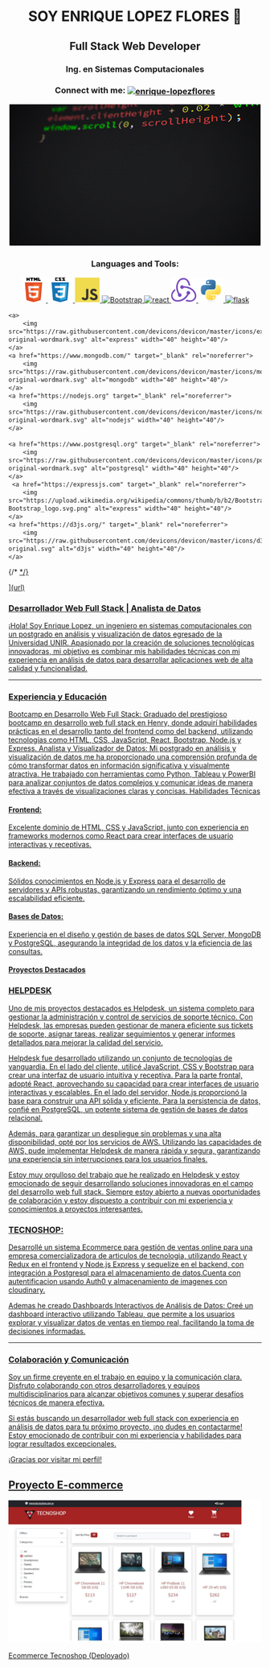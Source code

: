 
<h1 align="center">SOY ENRIQUE LOPEZ FLORES 👋</h1>

<h2 align="center">Full Stack Web Developer</h2>
<h3 align="center">Ing. en Sistemas Computacionales</h3>


<h3 align="center">Connect with me:
    <a href="https://linkedin.com/in/enrique-lopezflores" target="blank"><img align="center"     
     src="https://github.com/ingenriquelopez/ingenriquelopez/blob/main/in.avif" alt="enrique-lopezflores" height="30" 
    width="40" />
    </a>
</h3>
  <p align="center">   
      <img src="https://github.com/ingenriquelopez/ingenriquelopez/blob/main/Code2.gif" alt="ingenriquelopez" style="margin: auto; border-radius: 10" /> 
  </p>  

<h3 align="center">Languages and Tools:</h3>


<p align="center">
    <a href="https://www.w3.org/html/" target="_blank" rel="noreferrer"> 
        <img src="https://raw.githubusercontent.com/devicons/devicon/master/icons/html5/html5-original-wordmark.svg" alt="html5" width="50" height="50"/>
    </a>
    <a href="https://www.w3schools.com/css/" target="_blank" rel="noreferrer">
       <img src="https://raw.githubusercontent.com/devicons/devicon/master/icons/css3/css3-original-wordmark.svg" alt="css3" width="50" height="50"/> 
    </a> 
    <a href="https://developer.mozilla.org/en-US/docs/Web/JavaScript" target="_blank" rel="noreferrer">
        <img src="https://raw.githubusercontent.com/devicons/devicon/master/icons/javascript/javascript-original.svg" alt="javascript" width="50" height="50"/> 
    </a> 
     <a href="https://icons.getbootstrap.com/assets/img/icons-hero.png" target="_blank" rel="noreferrer">
        <img src="https://cdn.worldvectorlogo.com/logos/bootstrap-5-1.svg" alt="Bootstrap" width="50" height="50"/> 
    </a> 
    <a href="https://react.dev/" target="_blank" rel="noreferrer">
        <img src="https://cdn.worldvectorlogo.com/logos/react-1.svg" alt="react" width="50" height="50"/> 
    </a> 
    <a href="https://redux.js.org" target="_blank" rel="noreferrer">
            <img src="https://raw.githubusercontent.com/devicons/devicon/master/icons/redux/redux-original.svg" alt="redux" width="50" height="50"/> 
    </a> 
    <a href="https://www.python.org" target="_blank" rel="noreferrer"> <img src="https://raw.githubusercontent.com/devicons/devicon/master/icons/python/python-original.svg" alt="python" width="50" height="50"/> 
    </a> 
    <a href="https://flask.palletsprojects.com/en/stable/" target="_blank" rel="noreferrer"> <img src="https://flask.palletsprojects.com/en/stable/_images/flask-horizontal.png" alt="flask" width="60" height="50"/> 
    </a> 


    
    <a>
        <img src="https://raw.githubusercontent.com/devicons/devicon/master/icons/express/express-original-wordmark.svg" alt="express" width="40" height="40"/>
    </a> 
    <a href="https://www.mongodb.com/" target="_blank" rel="noreferrer">
        <img src="https://raw.githubusercontent.com/devicons/devicon/master/icons/mongodb/mongodb-original-wordmark.svg" alt="mongodb" width="40" height="40"/>
    </a> 
    <a href="https://nodejs.org" target="_blank" rel="noreferrer">
        <img src="https://raw.githubusercontent.com/devicons/devicon/master/icons/nodejs/nodejs-original-wordmark.svg" alt="nodejs" width="40" height="40"/> 
    </a> 
   
    <a href="https://www.postgresql.org" target="_blank" rel="noreferrer"> 
        <img src="https://raw.githubusercontent.com/devicons/devicon/master/icons/postgresql/postgresql-original-wordmark.svg" alt="postgresql" width="40" height="40"/>
    </a> 
     <a href="https://expressjs.com" target="_blank" rel="noreferrer"> 
        <img src="https://upload.wikimedia.org/wikipedia/commons/thumb/b/b2/Bootstrap_logo.svg/1280px-Bootstrap_logo.svg.png" alt="express" width="40" height="40"/>
    </a> 
    <a href="https://d3js.org/" target="_blank" rel="noreferrer"> 
        <img src="https://raw.githubusercontent.com/devicons/devicon/master/icons/d3js/d3js-original.svg" alt="d3js" width="40" height="40"/>
    </a> 
     
  {/* <a href="https://expressjs.com" target="_blank" rel="noreferrer">*/} 
</p>](url)
<h3> 
  Desarrollador Web Full Stack | Analista de Datos
</h3>
<p>
¡Hola! Soy Enrique Lopez, un ingeniero en sistemas computacionales con un postgrado en análisis y visualización de datos egresado de la Universidad UNIR. Apasionado por la creación de soluciones tecnológicas innovadoras, mi objetivo es combinar mis habilidades técnicas con mi experiencia en análisis de datos para desarrollar aplicaciones web de alta calidad y funcionalidad.
<hr>
  <h3>
  Experiencia y Educación  
  </h3>
  
Bootcamp en Desarrollo Web Full Stack: Graduado del prestigioso bootcamp en desarrollo web full stack en Henry, donde adquirí habilidades prácticas en el desarrollo tanto del frontend como del backend, utilizando tecnologías como HTML, CSS, JavaScript, React, Bootstrap, Node.js y Express.
Analista y Visualizador de Datos: Mi postgrado en análisis y visualización de datos me ha proporcionado una comprensión profunda de cómo transformar datos en información significativa y visualmente atractiva. He trabajado con herramientas como Python, Tableau y PowerBI para analizar conjuntos de datos complejos y comunicar ideas de manera efectiva a través de visualizaciones claras y concisas.
Habilidades Técnicas
<h4>Frontend: </h4> Excelente dominio de HTML, CSS y JavaScript, junto con experiencia en frameworks modernos como React para crear interfaces de usuario interactivas y receptivas.
<h4>Backend: </h4> Sólidos conocimientos en Node.js y Express para el desarrollo de servidores y APIs robustas, garantizando un rendimiento óptimo y una escalabilidad eficiente.
<h4>Bases de Datos:</h4> Experiencia en el diseño y gestión de bases de datos SQL Server, MongoDB y PostgreSQL, asegurando la integridad de los datos y la eficiencia de las consultas.
<h4>Proyectos Destacados </h4>
<h3>HELPDESK</h3>
<p>
  Uno de mis proyectos destacados es Helpdesk, un sistema completo para gestionar la administración y control de servicios de soporte técnico. Con Helpdesk, las empresas pueden gestionar de manera eficiente sus tickets de soporte, asignar tareas, realizar seguimientos y generar informes detallados para mejorar la calidad del servicio.

Helpdesk fue desarrollado utilizando un conjunto de tecnologías de vanguardia. En el lado del cliente, utilicé JavaScript, CSS y Bootstrap para crear una interfaz de usuario intuitiva y receptiva. Para la parte frontal, adopté React, aprovechando su capacidad para crear interfaces de usuario interactivas y escalables. En el lado del servidor, Node.js proporcionó la base para construir una API sólida y eficiente. Para la persistencia de datos, confié en PostgreSQL, un potente sistema de gestión de bases de datos relacional.

Además, para garantizar un despliegue sin problemas y una alta disponibilidad, opté por los servicios de AWS. Utilizando las capacidades de AWS, pude implementar Helpdesk de manera rápida y segura, garantizando una experiencia sin interrupciones para los usuarios finales.

Estoy muy orgulloso del trabajo que he realizado en Helpdesk y estoy emocionado de seguir desarrollando soluciones innovadoras en el campo del desarrollo web full stack. Siempre estoy abierto a nuevas oportunidades de colaboración y estoy dispuesto a contribuir con mi experiencia y conocimientos a proyectos interesantes.
</p>

<h3>TECNOSHOP:</h3> Desarrollé un sistema Ecommerce para gestión de ventas online para una empresa comercializadora de articulos de tecnologia, utilizando React y Redux en el frontend y Node.js Express y sequelize en el backend, con integración a Postgresql para el almacenamiento de datos.Cuenta con autentificacion usando Auth0 y almacenamiento de imagenes con cloudinary.

Ademas he creado Dashboards Interactivos de Análisis de Datos: Creé un dashboard interactivo utilizando Tableau, que permite a los usuarios explorar y visualizar datos de ventas en tiempo real, facilitando la toma de decisiones informadas.
<hr>

<h3>Colaboración y Comunicación </h3>
Soy un firme creyente en el trabajo en equipo y la comunicación clara. Disfruto colaborando con otros desarrolladores y equipos multidisciplinarios para alcanzar objetivos comunes y superar desafíos técnicos de manera efectiva.

Si estás buscando un desarrollador web full stack con experiencia en análisis de datos para tu próximo proyecto, ¡no dudes en contactarme! Estoy emocionado de contribuir con mi experiencia y habilidades para lograr resultados excepcionales.

¡Gracias por visitar mi perfil!
<h2> Proyecto E-commerce </h2>

<p align="left"> <img src="https://github.com/ingenriquelopez/ingenriquelopez/blob/main/Slide1.JPG" alt="ingenriquelopez" /> </p>
<a href = "https://e-commerce-pf-henna.vercel.app/"> Ecommerce Tecnoshop (Deployado) </a>
